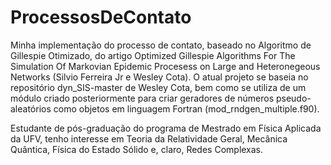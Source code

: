 # ProcessosDeContato
Minha implementação do processo de contato, baseado no Algoritmo de Gillespie Otimizado, do artigo Optimized Gillespie Algorithms For The Simulation Of Markovian Epidemic Procesess on Large and Heteronegeous Networks (Silvio Ferreira Jr e Wesley Cota).
O atual projeto se baseia no repositório dyn_SIS-master de Wesley Cota, bem como se utiliza de um módulo criado posteriormente para criar geradores de números pseudo-aleatórios como objetos em linguagem Fortran (mod_rndgen_multiple.f90).

Estudante de pós-graduação do programa de Mestrado em Física Aplicada da UFV, tenho interesse em Teoria da Relatividade Geral, Mecânica Quântica, Física do Estado Sólido e, claro, Redes Complexas. 
